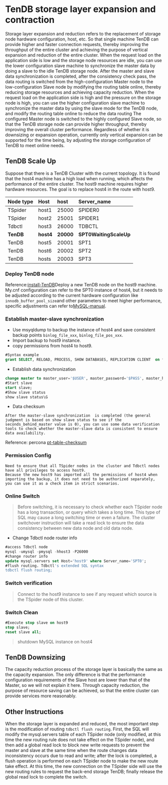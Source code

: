 # TenDB storage layer expansion and contraction
Storage layer expansion and reduction refers to the replacement of storage node hardware configuration, host, etc. So that single machine TenDB can provide higher and faster connection requests, thereby improving the throughput of the entire cluster and achieving the purpose of vertical expansion and reduction of the entire cluster.
When the request load on the application side is low and the storage node resources are idle, you can use the lower configuration slave machine to synchronize the master data by doing a slave to the idle TenDB storage node. After the master and slave data synchronization is completed, after the consistency check pass, the data routing is switched from the high-configuration Master node to the low-configuration Slave node by modifying the routing table online, thereby reducing storage resources and achieving capacity reduction.
When the request load on the application side is high and the pressure on the storage node is high, you can use the higher configuration slave machine to synchronize the master data by using the slave mode for the TenDB node, and modify the routing table online to reduce the data routing The configured Master node is switched to the highly configured Slave node, so that the TenDB storage node can provide higher throughput, thereby improving the overall cluster performance.
Regardless of whether it is downsizing or expansion operation, currently only vertical expansion can be supported for the time being, by adjusting the storage configuration of TenDB to meet online needs.

## TenDB Scale Up
Suppose that there is a TenDB Cluster with the current topology. It is found that the host4 machine has a high load when running, which affects the performance of the entire cluster. The host9 machine requires higher hardware resources. The goal is to replace host4 in the route with host9.

| Node type | 	Host|host|Server_name|
| :--- | :----|:----|:----|
|TSpider|host1|25000|SPIDER0|
|TSpider|host2|25001|SPIDER1|
|Tdbctl|host3|26000|TDBCTL|
|__TenDB__|__host4__|__20000__|__SPT0WaitingScaleUp__|
|TenDB|host5|20001|SPT1|
|TenDB|host6|20002|SPT2|
|TenDB|hosts|20003|SPT3|

### Deploy TenDB node
Reference:[install-TenDB](manual-install.md/#jump1)Deploy a new TenDB node on the host9 machine. My.cnf configuration can refer to the SPT0 instance of host4, but it needs to be adjusted according to the current hardware configuration like ```innodb_buffer_pool_size```and other parameters to meet higher performance, specific adjustments can refer to[MySQL-manual](https://dev.mysql.com/doc/refman/5.7/en/innodb-parameters.html#sysvar_innodb_buffer_pool_size).


### Establish master-slave synchronization

 - Use msyqldump to backup the instance of host4 and save consistent backup points `binlog_file_xxx`, `binlog_file_pos_xxx`. 
 - Import backup to host9 instance.
 - copy permissions from host4 to host9.

 ```sql
 #Syntax example
 grant SELECT, RELOAD, PROCESS, SHOW DATABASES, REPLICATION CLIENT  on *.* to  '$USER'@'host9' IDENTIFIED BY '$PASS'; 
 ```
 -  Establish data synchronization
 ```sql
 change master to master_user='$USER', master_password='$PASS', master_host='host9', master_port='$PORT', master_binlog_file='binlog_file_xxx', master_binlog_pos='binlog_file_pos_xxx';
 #Start slave
 start slave;
 #Show slave status
 show slave status\G
 ```

- Data checksum 
```
After the master-slave synchronization  is completed (the general judgment is based on show slave status to see if the seconds_behind_master value is 0), you can use some data verification tools to check whether the master-slave data is consistent to ensure data availability.
```
Reference: percona [pt-table-checksum](https://www.percona.com/doc/percona-toolkit/3.0/pt-table-checksum.html)


### Permission Config
```
Need to ensure that all TSpider nodes in the cluster and Tdbctl nodes have all privileges to access host9.
Because the new host9 has imported all the permissions of host4 when importing the backup, it does not need to be authorized separately, you can use it as a check item in strict scenarios.
```
### Online Switch
> Before switching, it is necessary to check whether each TSpider node has a long transaction, or query which takes a long time. This type of SQL may cause a long switching time or even a failure. The cluster switchover instruction will take a read lock to ensure the data consistency  between new data node and old data node.

- Change Tdbctl node router info

```sql
#access Tdbctl node 
mysql -umysql -pmysql -hhost3 -P26000
#change router info 
update mysql.servers set Host='host9' where Server_name='SPT0'; 
#flush routing. Tdbctl's extended SQL syntax
tdbctl flush routing;
```

### Switch verification
> Connect to the host9 instance to see if any request which source is the TSpider node of this cluster.

### Switch Clean
```sql
#Execute stop slave on host9
stop slave;
reset slave all;
```
> shutdown MySQL instance on host4 

## TenDB Downsizing
The capacity reduction process of the storage layer is basically the same as the capacity expansion. The only difference is that the performance configuration requirements of the Slave host are lower than that of the Master, so we will not explain it here.
Through capacity reduction, the purpose of resource saving can be achieved, so that the entire cluster can provide services more reasonably.

## Other Instructions
When the storage layer is expanded and reduced, the most important step is the modification of routing ```tdbctl flush routing```. First, the SQL will  modify the mysql.servers table of each TSpider node (only modified, at this time the new routing rule does not take effect on the TSpider node), and then add a global read lock to block new write requests to prevent the master and slave at the same time when the route changes data inconsistency occurs due to read and write; after the lock is completed, a flush operation is performed on each TSpider node to make the new route take effect. At this time, the new connection on the TSpider side will use the new routing rules to request the back-end storage TenDB; finally release the global read lock to complete the switch.